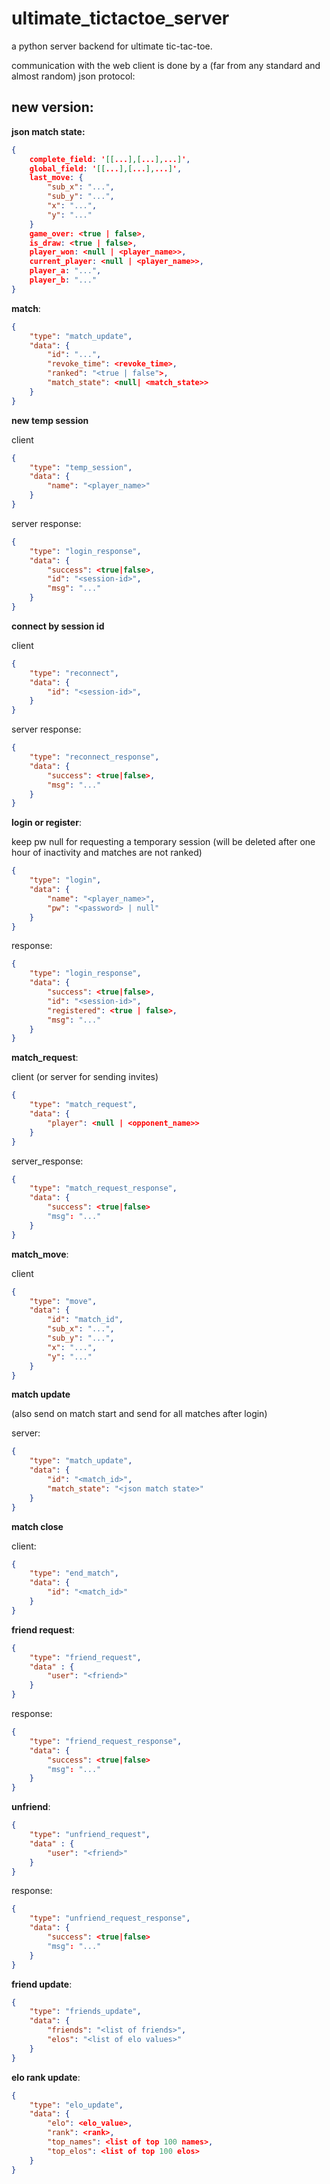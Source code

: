 # ultimate_tictactoe_server

a python server backend for ultimate tic-tac-toe.

communication with the web client is done by a (far from any standard and almost random) json protocol:



## new version:

**json match state:**

```json
{
    complete_field: '[[...],[...],...]',
    global_field: '[[...],[...],...]',
    last_move: {
        "sub_x": "...",
        "sub_y": "...",
        "x": "...",
        "y": "..."
    }
    game_over: <true | false>,
    is_draw: <true | false>,
    player_won: <null | <player_name>>,
    current_player: <null | <player_name>>,
    player_a: "...",
    player_b: "..."
}
```



**match**:

```json
{
    "type": "match_update",
    "data": {
        "id": "...",
        "revoke_time": <revoke_time>,
        "ranked": "<true | false">,
        "match_state": <null| <match_state>>
    }
}
```





**new temp session**

client

```json
{
    "type": "temp_session",
    "data": {
   		"name": "<player_name>"
    }
}
```

server response:

```json
{
    "type": "login_response",
    "data": {
        "success": <true|false>,
        "id": "<session-id>", 
        "msg": "..."
    }
}
```

**connect by session id**

client

```json
{
    "type": "reconnect",
    "data": {
        "id": "<session-id>",
    }
}
```

server response:

```json
{
    "type": "reconnect_response",
    "data": {
        "success": <true|false>,
        "msg": "..."
    }
}
```

**login or register**:



keep pw null for requesting a temporary session (will be deleted after one hour of inactivity and matches are not ranked)



```json
{
    "type": "login",
    "data": {
   		"name": "<player_name>",
   		"pw": "<password> | null"
    }
}
```

response:

```json
{
    "type": "login_response",
    "data": {
        "success": <true|false>,
        "id": "<session-id>",
        "registered": <true | false>,
        "msg": "..."
    }
}
```





**match_request**:

client (or server for sending invites)

```json
{
    "type": "match_request",
    "data": {
        "player": <null | <opponent_name>>
    }
}
```

server_response:

```json
{
    "type": "match_request_response",
    "data": {
        "success": <true|false>
        "msg": "..."
    }
}
```

**match_move**:

client

```json
{
    "type": "move",
    "data": {
        "id": "match_id",
        "sub_x": "...",
        "sub_y": "...",
        "x": "...",
        "y": "..."
    }
}
```



**match update**

(also send on match start and send for all matches after login)

server:

```json
{
    "type": "match_update",
    "data": {
        "id": "<match_id>",
        "match_state": "<json match state>"
    }
}
```

**match close**

client:

```json
{
    "type": "end_match",
    "data": {
        "id": "<match_id>"
    }
}
```



**friend request**:

```json
{
    "type": "friend_request",
    "data" : {
        "user": "<friend>"
    }
}
```

response:

```json
{  
    "type": "friend_request_response",
    "data": {
        "success": <true|false>
        "msg": "..."
    }
}
```

**unfriend**:

```json
{
    "type": "unfriend_request",
    "data" : {
        "user": "<friend>"
    }
}
```

response:

```json
{  
    "type": "unfriend_request_response",
    "data": {
        "success": <true|false>
        "msg": "..."
    }
}
```



**friend update**:

```json
{
    "type": "friends_update",
    "data": {
        "friends": "<list of friends>",
        "elos": "<list of elo values>"
    }
}
```



**elo rank update**:

```json
{
    "type": "elo_update",
    "data": {
        "elo": <elo_value>,
        "rank": <rank>,
        "top_names": <list of top 100 names>,
        "top_elos": <list of top 100 elos>
    }
}
```

